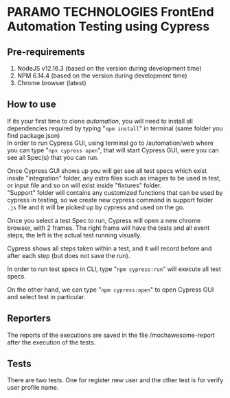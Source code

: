 # PARAMO TECHNOLOGIES FrontEnd Automation Testing using Cypress

## Pre-requirements

1. NodeJS v12.16.3 (based on the version during development time)  
2. NPM 6.14.4 (based on the version during development time)  
3. Chrome browser (latest)  


## How to use

If its your first time to clone *automation*, you will need to install all dependencies required by typing "```npm install```" in terminal (same folder you find package.json)  
In order to run Cypress GUI, using terminal go to <repo folder>/automation/web where you can type "```npx cypress open```", that will start Cypress GUI, were you can see all Spec(s) that you can run.  

Once Cypress GUI shows up you will get see all test specs which exist inside "integration" folder, any extra files such as images to be used in test, or input file and so on will exist inside "fixtures" folder.  
"Support" folder will contains any customized functions that can be used by cypress in testing, so we create new cypress command in support folder ```.js``` file and it will be picked up by cypress and used on the go.

Once you select a test Spec to run, Cypress will open a new chrome browser, with 2 frames.
The right frame will have the tests and all event steps, the left is the actual test running visually.

Cypress shows all steps taken within a test, and it will record before and after each step (but does not save the run).

In order to run test specs in CLI, type "```npm cypress:run```" will execute all test specs.  

On the other hand, we can type "```npm cypress:open```" to open Cypress GUI and select test in particular.


## Reporters

The reports of the executions are saved in the file /mochawesome-report after the execution of the tests.

## Tests

There are two tests. One for register new user and the other test is for verify user profile name.
